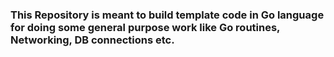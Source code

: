 ### This Repository  is meant to build template code in Go language  for doing some general purpose work like Go routines, Networking, DB connections etc.
